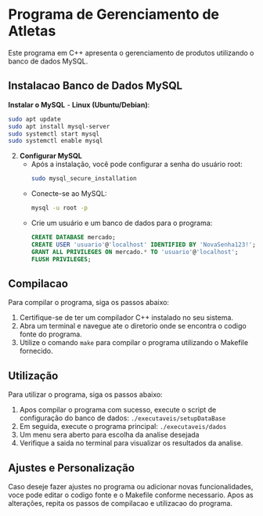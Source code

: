# Programa de Gerenciamento de Atletas

Este programa em C++ apresenta o gerenciamento de produtos utilizando o banco de dados MySQL.

## Instalacao Banco de Dados MySQL

**Instalar o MySQL** - **Linux (Ubuntu/Debian)**:

```bash
sudo apt update
sudo apt install mysql-server
sudo systemctl start mysql
sudo systemctl enable mysql
```

2. **Configurar MySQL**
   - Após a instalação, você pode configurar a senha do usuário root:
     ```bash
     sudo mysql_secure_installation
     ```
   - Conecte-se ao MySQL:
     ```bash
     mysql -u root -p
     ```
   - Crie um usuário e um banco de dados para o programa:
     ```sql
     CREATE DATABASE mercado;
     CREATE USER 'usuario'@'localhost' IDENTIFIED BY 'NovaSenha123!';
     GRANT ALL PRIVILEGES ON mercado.* TO 'usuario'@'localhost';
     FLUSH PRIVILEGES;
     ```

## Compilacao

Para compilar o programa, siga os passos abaixo:

1. Certifique-se de ter um compilador C++ instalado no seu sistema.
2. Abra um terminal e navegue ate o diretorio onde se encontra o codigo fonte do programa.
3. Utilize o comando `make` para compilar o programa utilizando o Makefile fornecido.

## Utilização

Para utilizar o programa, siga os passos abaixo:

1. Apos compilar o programa com sucesso, execute o script de configuração do banco de dados: `./executaveis/setupDataBase`
2. Em seguida, execute o programa principal: `./executaveis/dados`
3. Um menu sera aberto para escolha da analise desejada
4. Verifique a saida no terminal para visualizar os resultados da analise.

## Ajustes e Personalização

Caso deseje fazer ajustes no programa ou adicionar novas funcionalidades, voce pode editar o codigo fonte e o Makefile conforme necessario. Apos as alterações, repita os passos de compilacao e utilizacao do programa.
